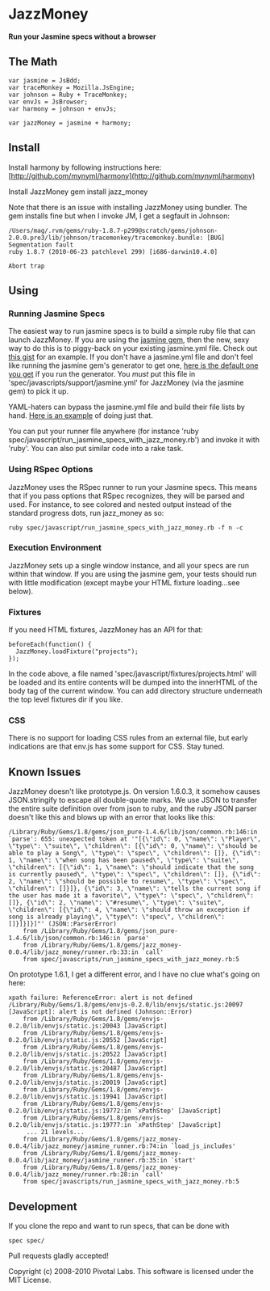 JazzMoney
=======
**Run your Jasmine specs without a browser**

The Math
----------
    var jasmine = JsBdd;
    var traceMonkey = Mozilla.JsEngine;
    var johnson = Ruby + TraceMonkey;
    var envJs = JsBrowser;
    var harmony = johnson + envJs;

    var jazzMoney = jasmine + harmony;

Install
---------
Install harmony by following instructions here: [http://github.com/mynyml/harmony](http://github.com/mynyml/harmony)

Install JazzMoney
    gem install jazz_money

Note that there is an issue with installing JazzMoney using bundler. The gem installs fine but when I invoke JM, I get a segfault in Johnson:

    /Users/mag/.rvm/gems/ruby-1.8.7-p299@scratch/gems/johnson-2.0.0.pre3/lib/johnson/tracemonkey/tracemonkey.bundle: [BUG] Segmentation fault
    ruby 1.8.7 (2010-06-23 patchlevel 299) [i686-darwin10.4.0]

    Abort trap

Using
---------

### Running Jasmine Specs

The easiest way to run jasmine specs is to build a simple ruby file that can launch JazzMoney. If you are using the
[jasmine gem](http://github.com/pivotal/jasmine-gem), then the new, sexy way to do this is to piggy-back on your existing
jasmine.yml file. Check out [this gist](http://gist.github.com/564431) for an example.  If you don't have a jasmine.yml
file and don't feel like running the jasmine gem's generator to get one, [here is the default one you get](http://gist.github.com/564437)
if you run the generator. You *must* put this file in 'spec/javascripts/support/jasmine.yml' for JazzMoney (via the
jasmine gem) to pick it up.

YAML-haters can bypass the jasmine.yml file and build their file lists by hand. [Here is an example](http://gist.github.com/564450)
of doing just that.

You can put your runner file anywhere (for instance 'ruby spec/javascript/run_jasmine_specs_with_jazz_money.rb') and invoke
it with 'ruby'. You can also put similar code into a rake task.

### Using RSpec Options

JazzMoney uses the RSpec runner to run your Jasmine specs. This means that if you pass options that RSpec recognizes,
they will be parsed and used. For instance, to see colored and nested output instead of the standard progress dots,
run jazz_money as so:

    ruby spec/javascript/run_jasmine_specs_with_jazz_money.rb -f n -c

### Execution Environment

JazzMoney sets up a single window instance, and all your specs are run within that window. If you are using
the jasmine gem, your tests should run with little modification (except maybe your HTML fixture loading...see below).

### Fixtures

If you need HTML fixtures, JazzMoney has an API for that:

    beforeEach(function() {
      JazzMoney.loadFixture("projects");
    });

In the code above, a file named 'spec/javascript/fixtures/projects.html' will be loaded and its entire contents will
be dumped into the innerHTML of the body tag of the current window. You can add directory structure underneath the top
level fixtures dir if you like.

### CSS

There is no support for loading CSS rules from an external file, but early indications are that env.js has some support
for CSS. Stay tuned.

Known Issues
---------

JazzMoney doesn't like prototype.js. On version 1.6.0.3, it somehow causes JSON.stringify to escape all double-quote
marks. We use JSON to transfer the entire suite definition over from json to ruby, and the ruby JSON parser doesn't
like this and blows up with an error that looks like this:

    /Library/Ruby/Gems/1.8/gems/json_pure-1.4.6/lib/json/common.rb:146:in `parse': 655: unexpected token at '"[{\"id\": 0, \"name\": \"Player\", \"type\": \"suite\", \"children\": [{\"id\": 0, \"name\": \"should be able to play a Song\", \"type\": \"spec\", \"children\": []}, {\"id\": 1, \"name\": \"when song has been paused\", \"type\": \"suite\", \"children\": [{\"id\": 1, \"name\": \"should indicate that the song is currently paused\", \"type\": \"spec\", \"children\": []}, {\"id\": 2, \"name\": \"should be possible to resume\", \"type\": \"spec\", \"children\": []}]}, {\"id\": 3, \"name\": \"tells the current song if the user has made it a favorite\", \"type\": \"spec\", \"children\": []}, {\"id\": 2, \"name\": \"#resume\", \"type\": \"suite\", \"children\": [{\"id\": 4, \"name\": \"should throw an exception if song is already playing\", \"type\": \"spec\", \"children\": []}]}]}]"' (JSON::ParserError)
	    from /Library/Ruby/Gems/1.8/gems/json_pure-1.4.6/lib/json/common.rb:146:in `parse'
	    from /Library/Ruby/Gems/1.8/gems/jazz_money-0.0.4/lib/jazz_money/runner.rb:33:in `call'
	    from spec/javascripts/run_jasmine_specs_with_jazz_money.rb:5

On prototype 1.6.1, I get a different error, and I have no clue what's going on here:

    xpath failure: ReferenceError: alert is not defined
    /Library/Ruby/Gems/1.8/gems/envjs-0.2.0/lib/envjs/static.js:20097 [JavaScript]: alert is not defined (Johnson::Error)
    	from /Library/Ruby/Gems/1.8/gems/envjs-0.2.0/lib/envjs/static.js:20043 [JavaScript]
    	from /Library/Ruby/Gems/1.8/gems/envjs-0.2.0/lib/envjs/static.js:20552 [JavaScript]
    	from /Library/Ruby/Gems/1.8/gems/envjs-0.2.0/lib/envjs/static.js:20522 [JavaScript]
    	from /Library/Ruby/Gems/1.8/gems/envjs-0.2.0/lib/envjs/static.js:20487 [JavaScript]
    	from /Library/Ruby/Gems/1.8/gems/envjs-0.2.0/lib/envjs/static.js:20019 [JavaScript]
    	from /Library/Ruby/Gems/1.8/gems/envjs-0.2.0/lib/envjs/static.js:19941 [JavaScript]
    	from /Library/Ruby/Gems/1.8/gems/envjs-0.2.0/lib/envjs/static.js:19772:in `xPathStep' [JavaScript]
    	from /Library/Ruby/Gems/1.8/gems/envjs-0.2.0/lib/envjs/static.js:19777:in `xPathStep' [JavaScript]
    	 ... 21 levels...
    	from /Library/Ruby/Gems/1.8/gems/jazz_money-0.0.4/lib/jazz_money/jasmine_runner.rb:74:in `load_js_includes'
    	from /Library/Ruby/Gems/1.8/gems/jazz_money-0.0.4/lib/jazz_money/jasmine_runner.rb:35:in `start'
    	from /Library/Ruby/Gems/1.8/gems/jazz_money-0.0.4/lib/jazz_money/runner.rb:28:in `call'
    	from spec/javascripts/run_jasmine_specs_with_jazz_money.rb:5

Development
---------
If you clone the repo and want to run specs, that can be done with

    spec spec/

Pull requests gladly accepted!

Copyright (c) 2008-2010 Pivotal Labs. This software is licensed under the MIT License.